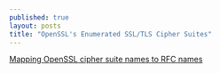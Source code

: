 ```yaml
---
published: true
layout: posts
title: "OpenSSL's Enumerated SSL/TLS Cipher Suites"
---
```


[Mapping OpenSSL cipher suite names to RFC names](https://testssl.sh/openssl-rfc.mappping.html)